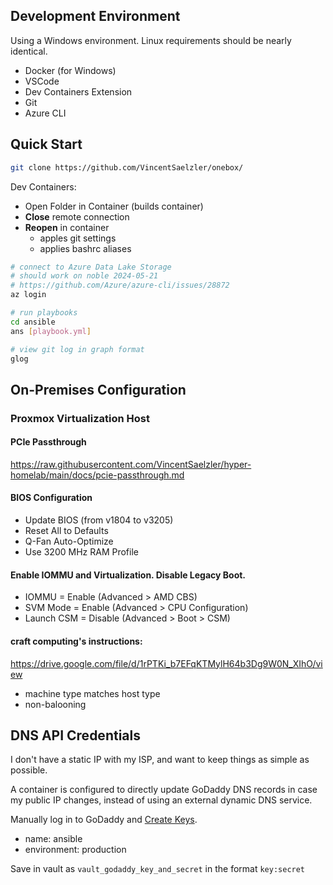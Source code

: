 ## Development Environment
Using a Windows environment. Linux requirements should be nearly identical.
- Docker (for Windows)
- VSCode
- Dev Containers Extension
- Git
- Azure CLI

## Quick Start
```sh
git clone https://github.com/VincentSaelzler/onebox/
```
Dev Containers:
- Open Folder in Container (builds container)
- **Close** remote connection
- **Reopen** in container
  - apples git settings
  - applies bashrc aliases

```sh
# connect to Azure Data Lake Storage
# should work on noble 2024-05-21
# https://github.com/Azure/azure-cli/issues/28872
az login

# run playbooks
cd ansible
ans [playbook.yml]

# view git log in graph format
glog
```

## On-Premises Configuration

### Proxmox Virtualization Host
#### PCIe Passthrough
https://raw.githubusercontent.com/VincentSaelzler/hyper-homelab/main/docs/pcie-passthrough.md

#### BIOS Configuration
- Update BIOS (from v1804 to v3205)
- Reset All to Defaults
- Q-Fan Auto-Optimize
- Use 3200 MHz RAM Profile

#### Enable IOMMU and Virtualization. Disable Legacy Boot.
- IOMMU = Enable (Advanced > AMD CBS)
- SVM Mode = Enable (Advanced > CPU Configuration)
- Launch CSM = Disable (Advanced > Boot > CSM)

#### craft computing's instructions:
https://drive.google.com/file/d/1rPTKi_b7EFqKTMylH64b3Dg9W0N_XIhO/view
- machine type matches host type
- non-balooning


## DNS API Credentials
I don't have a static IP with my ISP, and want to keep things as simple as possible.

A container is configured to directly update GoDaddy DNS records in case my public IP changes, instead of using an external dynamic DNS service.

Manually log in to GoDaddy and [Create Keys](https://developer.godaddy.com/keys). 
- name: ansible
- environment: production

Save in vault as `vault_godaddy_key_and_secret` in the format `key:secret`
